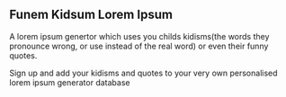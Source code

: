 ## Funem Kidsum Lorem Ipsum
A lorem ipsum genertor which uses you childs kidisms(the words they pronounce wrong, or use instead of the real word) or even their funny quotes.

Sign up and add your kidisms and quotes to your very own personalised lorem ipsum generator database
